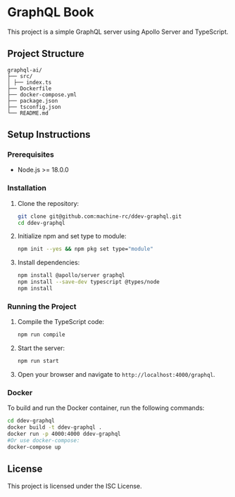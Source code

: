 # GraphQL Book

This project is a simple GraphQL server using Apollo Server and TypeScript.

## Project Structure
```
graphql-ai/
├── src/
│ ├── index.ts
├── Dockerfile
├── docker-compose.yml
├── package.json
├── tsconfig.json
└── README.md
```

## Setup Instructions

### Prerequisites

- Node.js >= 18.0.0

### Installation

1. Clone the repository:
    ```sh
    git clone git@github.com:machine-rc/ddev-graphql.git
    cd ddev-graphql
    ```

2. Initialize npm and set type to module:
    ```sh
    npm init --yes && npm pkg set type="module"
    ```

3. Install dependencies:
    ```sh
    npm install @apollo/server graphql
    npm install --save-dev typescript @types/node
    npm install
    ```

### Running the Project

1. Compile the TypeScript code:
    ```sh
    npm run compile
    ```

2. Start the server:
    ```sh
    npm run start
    ```

3. Open your browser and navigate to `http://localhost:4000/graphql`.

### Docker
To build and run the Docker container, run the following commands:
```sh
cd ddev-graphql
docker build -t ddev-graphql .
docker run -p 4000:4000 ddev-graphql
#Or use docker-compose:
docker-compose up
```

## License

This project is licensed under the ISC License.

